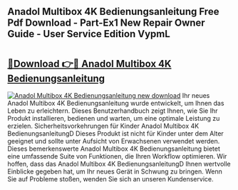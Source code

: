 ## Anadol Multibox 4K Bedienungsanleitung Free Pdf Download - Part-Ex1 New Repair Owner Guide - User Service Edition VypmL

# <h2><a href="http://df3wy4g.blite.top/?on=Anadol+Multibox+4K+Bedienungsanleitung">🔗Download 👉🔴 Anadol Multibox 4K Bedienungsanleitung</a></h2>

[![Anadol Multibox 4K Bedienungsanleitung new download](https://i.imgur.com/lujVjoI.png)](http://df3wy4g.blite.top/?on=Anadol+Multibox+4K+Bedienungsanleitung)
Ihr neues Anadol Multibox 4K Bedienungsanleitung wurde entwickelt, um Ihnen das Leben zu erleichtern. Dieses Benutzerhandbuch zeigt Ihnen, wie Sie Ihr Produkt installieren, bedienen und warten, um eine optimale Leistung zu erzielen. Sicherheitsvorkehrungen für Kinder Anadol Multibox 4K BedienungsanleitungD Dieses Produkt ist nicht für Kinder unter dem Alter geeignet und sollte unter Aufsicht von Erwachsenen verwendet werden. Dieses bemerkenswerte Anadol Multibox 4K Bedienungsanleitung bietet eine umfassende Suite von Funktionen, die Ihren Workflow optimieren. Wir hoffen, dass das Anadol Multibox 4K BedienungsanleitungD Ihnen wertvolle Einblicke gegeben hat, um Ihr neues Gerät in Schwung zu bringen. Wenn Sie auf Probleme stoßen, wenden Sie sich an unseren Kundenservice.
